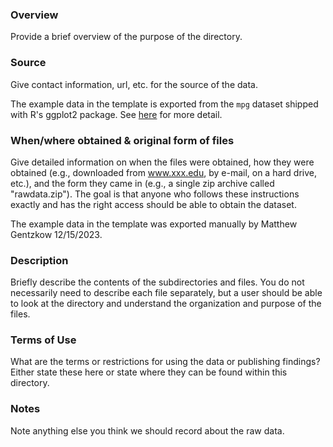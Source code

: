 ### Overview
Provide a brief overview of the purpose of the directory.

### Source
Give contact information, url, etc. for the source of the data.

The example data in the template is exported from the `mpg` dataset shipped with R's ggplot2 package. See [here](https://rpubs.com/shailesh/mpg-exploration) for more detail. 

### When/where obtained & original form of files
Give detailed information on when the files were obtained, how they were obtained (e.g., downloaded from www.xxx.edu, by e-mail, on a hard drive, etc.), and the form they came in (e.g., a single zip archive called "rawdata.zip"). The goal is that anyone who follows these instructions exactly and has the right access should be able to obtain the dataset.

The example data in the template was exported manually by Matthew Gentzkow 12/15/2023.

### Description
Briefly describe the contents of the subdirectories and files. You do not necessarily need to describe each file separately, but a user should be able to look at the directory and understand the organization and purpose of the files.

### Terms of Use
What are the terms or restrictions for using the data or publishing findings? Either state these here or state where they can be found within this directory.

### Notes
Note anything else you think we should record about the raw data.


